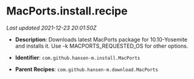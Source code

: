 # MacPorts.install.recipe

_Last updated 2021-12-23 20:01:50Z_

- **Description**: Downloads latest MacPorts package for 10.10-Yosemite and installs it. Use -k MACPORTS_REQUESTED_OS for other options.

- **Identifier**: `com.github.hansen-m.install.MacPorts`

- **Parent Recipes**: `com.github.hansen-m.download.MacPorts`
